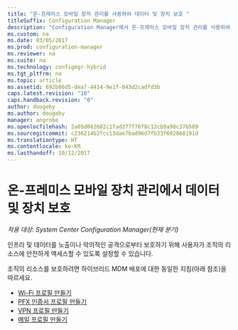 ```yaml
---
title: "온-프레미스 모바일 장치 관리를 사용하여 데이터 및 장치 보호 "
titleSuffix: Configuration Manager
description: "Configuration Manager에서 온-프레미스 모바일 장치 관리를 사용하여 데이터 및 장치를 보호합니다."
ms.custom: na
ms.date: 03/05/2017
ms.prod: configuration-manager
ms.reviewer: na
ms.suite: na
ms.technology: configmgr-hybrid
ms.tgt_pltfrm: na
ms.topic: article
ms.assetid: 692b86d5-dea7-4414-9e1f-043d2cadfd3b
caps.latest.revision: "18"
caps.handback.revision: "0"
author: dougeby
ms.author: dougeby
manager: angrobe
ms.openlocfilehash: 2a05d082602c1fad277f76f8c12cb9a98c37b589
ms.sourcegitcommit: c236214b2fcc13dae7bad96d7fb33f692868191d
ms.translationtype: HT
ms.contentlocale: ko-KR
ms.lasthandoff: 10/12/2017
---
```

# <a name="protect-data-and-devices-in-on-premises-mobile-device-management"></a>온-프레미스 모바일 장치 관리에서 데이터 및 장치 보호

*적용 대상: System Center Configuration Manager(현재 분기)*

인프라 및 데이터를 노출이나 악의적인 공격으로부터 보호하기 위해 사용자가 조직의 리소스에 안전하게 액세스할 수 있도록 설정할 수 있습니다.

조직의 리소스를 보호하려면 하이브리드 MDM 배포에 대한 동일한 지침(아래 참조)을 따르세요.

- [Wi-Fi 프로필 만들기](create-wifi-profiles.md)
- [PFX 인증서 프로필 만들기](create-pfx-certificate-profiles.md)
- [VPN 프로필 만들기](create-vpn-profiles.md)
- [메일 프로필 만들기](create-exchange-activesync-profiles.md)
